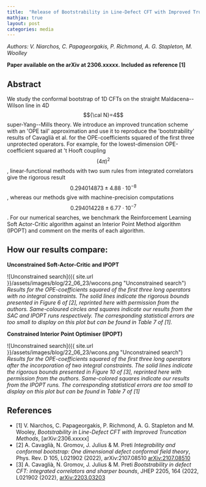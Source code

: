 ```yaml
---
title:  "Release of Bootstrability in Line-Defect CFT with Improved Truncation Methods"
mathjax: true
layout: post
categories: media
---
```

*Authors: V. Niarchos, C. Papageorgakis, P. Richmond, A. G. Stapleton, M. Woolley*

__Paper available on the arXiv at 2306.xxxxx. Included as reference [1]__

## Abstract

We study the conformal bootstrap of 1D CFTs on the straight Maldacena--Wilson line in 4D $${\cal N}=4$$ super-Yang--Mills theory. We introduce an improved truncation scheme with an 'OPE tail' approximation and use it to reproduce the 'bootstrability' results of Cavaglià et al. for the OPE-coefficients squared of the first three unprotected operators. For example, for the lowest-dimension OPE-coefficient squared at 't Hooft coupling $$(4\pi)^2$$, linear-functional methods with two sum rules from integrated correlators give the rigorous result $$0.294014873 \pm 4.88 \cdot 10^{-8}$$, whereas our methods give with machine-precision computations $$0.294014228 \pm 6.77 \cdot 10^{-7}$$. For our numerical searches, we benchmark the Reinforcement Learning Soft Actor-Critic algorithm against an Interior Point Method algorithm (IPOPT) and comment on the merits of each algorithm.

## How our results compare:

__Unconstrained Soft-Actor-Critic and IPOPT__

<!-- Potentially update with bands if we get Gromov's data -->

![Unconstrained search]({{ site.url }}/assets/images/blog/22_06_23/wocons.png "Unconstrained search")
*Results for the OPE-coefficients squared of the first three long operators with no integral constraints. The solid lines indicate the rigorous bounds presented in Figure 6 of [2], reprinted here with permission from the authors. Same-coloured circles and squares indicate our results from the SAC and IPOPT runs respectively. The corresponding statistical errors are too small to display on this plot but can be found in Table 7 of [1].*

__Constrained Interior Point Optimiser (IPOPT)__

![Unconstrained search]({{ site.url }}/assets/images/blog/22_06_23/wcons.png "Unconstrained search")
*Results for the OPE-coefficients squared of the first three long operators after the incorporation of two integral constraints. The solid lines indicate the rigorous bounds presented in Figure 10 of [3], reprinted here with permission from the authors. Same-colored squares indicate our results from the IPOPT runs. The corresponding statistical errors are too small to display on this plot but can be found in Table 7 of [1]*

## References
- [1] V. Niarchos, C. Papageorgakis, P. Richmond, A. G. Stapleton and M. Wooley,
*Bootstrability in Line-Defect CFT with Improved Truncation Methods*, [arXiv:2306.xxxxx]
- [2] A. Cavaglià, N. Gromov, J. Julius & M. Preti
*Integrability and conformal bootstrap: One dimensional defect conformal field theory*,
Phys. Rev. D 105, L021902 (2022), arXiv:2107.08510 [arXiv:2107.08510](https://arxiv.org/abs/2107.08510)
- [3] A. Cavaglià, N. Gromov, J. Julius & M. Preti
*Bootstrability in defect CFT: integrated correlators and sharper bounds*,
JHEP 2205, 164 (2022, L021902 (2022), [arXiv:2203.03203](https://arxiv.org/abs/2203.03203)
